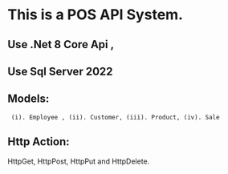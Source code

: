 This is a POS API System.
==============================================================
Use .Net 8 Core Api ,
--------------------
Use Sql Server 2022
---------------------
Models:
--------
     (i). Employee , (ii). Customer, (iii). Product, (iv). Sale

Http Action:
----------------------
 HttpGet, HttpPost, HttpPut and HttpDelete.
